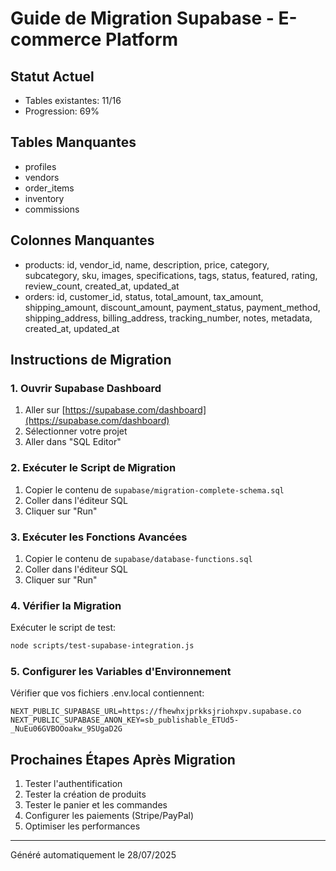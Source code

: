 
# Guide de Migration Supabase - E-commerce Platform

## Statut Actuel
- Tables existantes: 11/16
- Progression: 69%

## Tables Manquantes
- profiles
- vendors
- order_items
- inventory
- commissions

## Colonnes Manquantes
- products: id, vendor_id, name, description, price, category, subcategory, sku, images, specifications, tags, status, featured, rating, review_count, created_at, updated_at
- orders: id, customer_id, status, total_amount, tax_amount, shipping_amount, discount_amount, payment_status, payment_method, shipping_address, billing_address, tracking_number, notes, metadata, created_at, updated_at

## Instructions de Migration

### 1. Ouvrir Supabase Dashboard
1. Aller sur [https://supabase.com/dashboard](https://supabase.com/dashboard)
2. Sélectionner votre projet
3. Aller dans "SQL Editor"

### 2. Exécuter le Script de Migration
1. Copier le contenu de `supabase/migration-complete-schema.sql`
2. Coller dans l'éditeur SQL
3. Cliquer sur "Run"

### 3. Exécuter les Fonctions Avancées
1. Copier le contenu de `supabase/database-functions.sql`
2. Coller dans l'éditeur SQL
3. Cliquer sur "Run"

### 4. Vérifier la Migration
Exécuter le script de test:
```bash
node scripts/test-supabase-integration.js
```

### 5. Configurer les Variables d'Environnement
Vérifier que vos fichiers .env.local contiennent:
```
NEXT_PUBLIC_SUPABASE_URL=https://fhewhxjprkksjriohxpv.supabase.co
NEXT_PUBLIC_SUPABASE_ANON_KEY=sb_publishable_ETUd5-_NuEu06GVBOOoakw_9SUgaD2G
```

## Prochaines Étapes Après Migration
1. Tester l'authentification
2. Tester la création de produits
3. Tester le panier et les commandes
4. Configurer les paiements (Stripe/PayPal)
5. Optimiser les performances

---
Généré automatiquement le 28/07/2025
